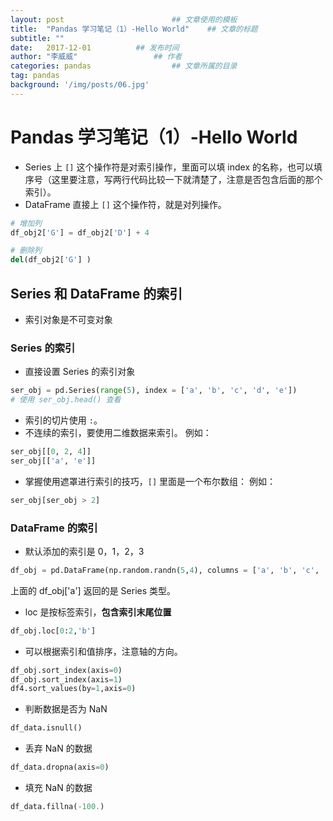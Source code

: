 ```yaml
---
layout: post                        ## 文章使用的模板
title:  "Pandas 学习笔记（1）-Hello World"    ## 文章的标题
subtitle: ""
date:   2017-12-01          ## 发布时间
author: "李威威"                 ## 作者
categories: pandas                  ## 文章所属的目录
tag: pandas
background: '/img/posts/06.jpg'
---
```


# Pandas 学习笔记（1）-Hello World

+ Series 上 `[]` 这个操作符是对索引操作，里面可以填 index 的名称，也可以填序号（这里要注意，写两行代码比较一下就清楚了，注意是否包含后面的那个索引）。
+ DataFrame 直接上 `[]` 这个操作符，就是对列操作。

```python
# 增加列
df_obj2['G'] = df_obj2['D'] + 4

# 删除列
del(df_obj2['G'] )
```

## Series 和 DataFrame 的索引

+ 索引对象是不可变对象

### Series 的索引

+ 直接设置 Series 的索引对象

```python
ser_obj = pd.Series(range(5), index = ['a', 'b', 'c', 'd', 'e'])
# 使用 ser_obj.head() 查看
```

+ 索引的切片使用 `:`。
+ 不连续的索引，要使用二维数据来索引。
例如：
```python
ser_obj[[0, 2, 4]]
ser_obj[['a', 'e']]
```
+ 掌握使用遮罩进行索引的技巧，`[]` 里面是一个布尔数组：
例如：
```python
ser_obj[ser_obj > 2]
```

### DataFrame 的索引

+ 默认添加的索引是 0，1，2，3
```python
df_obj = pd.DataFrame(np.random.randn(5,4), columns = ['a', 'b', 'c', 'd'])
```
上面的 df_obj['a'] 返回的是 Series 类型。
+ loc 是按标签索引，**包含索引末尾位置**
```python
df_obj.loc[0:2,'b']
```
+ 可以根据索引和值排序，注意轴的方向。
```python
df_obj.sort_index(axis=0)
df_obj.sort_index(axis=1)
df4.sort_values(by=1,axis=0)
```
+ 判断数据是否为 NaN
```python
df_data.isnull()
```
+ 丢弃 NaN 的数据
```python
df_data.dropna(axis=0)
```
+ 填充 NaN 的数据
```python
df_data.fillna(-100.)
```
